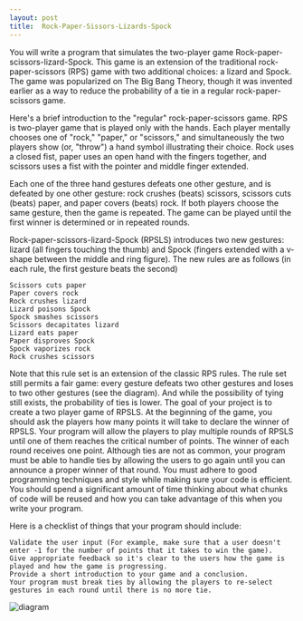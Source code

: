 ```yaml
---
layout: post
title:  Rock-Paper-Sissors-Lizards-Spock
---
```

You will write a program that simulates the two-player game Rock-paper-scissors-lizard-Spock. This game is an extension of the traditional rock-paper-scissors (RPS) game with two additional choices: a lizard and Spock.
The game was popularized on The Big Bang Theory, though it was invented earlier as a way to reduce the probability of a tie in a regular rock-paper-scissors game.

Here's a brief introduction to the "regular" rock-paper-scissors game. RPS is two-player game that is played only with the hands. Each player mentally chooses one of "rock," "paper," or "scissors," and simultaneously the two players show (or, "throw") a hand symbol illustrating their choice. Rock uses a closed fist, paper uses an open hand with the fingers together, and scissors uses a fist with the pointer and middle finger extended.

Each one of the three hand gestures defeats one other gesture, and is defeated by one other gesture: rock crushes (beats) scissors, scissors cuts (beats) paper, and paper covers (beats) rock. If both players choose the same gesture, then the game is repeated. The game can be played until the first winner is determined or in repeated rounds. 

Rock-paper-scissors-lizard-Spock (RPSLS) introduces two new gestures: lizard (all fingers touching the thumb) and Spock (fingers extended with a v-shape between the middle and ring figure). The new rules are as follows (in each rule, the first gesture beats the second)
```
Scissors cuts paper
Paper covers rock
Rock crushes lizard
Lizard poisons Spock
Spock smashes scissors
Scissors decapitates lizard
Lizard eats paper
Paper disproves Spock
Spock vaporizes rock
Rock crushes scissors
```
Note that this rule set is an extension of the classic RPS rules. The rule set still permits a fair game: every gesture defeats two other gestures and loses to two other gestures (see the diagram). And while the possibility of tying still exists, the probability of ties is lower.
The goal of your project is to create a two player game of RPSLS. At the beginning of the game, you should ask the players how many points it will take to declare the winner of RPSLS. Your program will allow the players to play multiple rounds of RPSLS until one of them reaches the critical number of points. The winner of each round receives one point. Although ties are not as common, your program must be able to handle ties by allowing the users to go again until you can announce a proper winner of that round. You must adhere to good programming techniques and style while making sure your code is efficient. You should spend a significant amount of time thinking about what chunks of code will be reused and how you can take advantage of this when you write your program.

Here is a checklist of things that your program should include:
```
Validate the user input (For example, make sure that a user doesn't enter -1 for the number of points that it takes to win the game).
Give appropriate feedback so it's clear to the users how the game is played and how the game is progressing.
Provide a short introduction to your game and a conclusion.
Your program must break ties by allowing the players to re-select gestures in each round until there is no more tie.
```
![diagram](https://upload.wikimedia.org/wikipedia/commons/thumb/f/fe/Rock_Paper_Scissors_Lizard_Spock_en.svg/2000px-Rock_Paper_Scissors_Lizard_Spock_en.svg.png)
